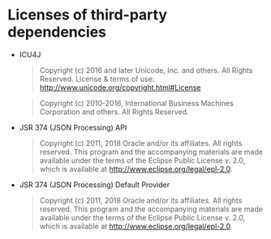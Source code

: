 # Licenses of third-party dependencies

- ICU4J
  > Copyright (c) 2016 and later Unicode, Inc. and others. All Rights Reserved.
    License & terms of use: <http://www.unicode.org/copyright.html#License>

  > Copyright (c) 2010-2016, International Business Machines Corporation and others. All Rights Reserved.

- JSR 374 (JSON Processing) API
  > Copyright (c) 2011, 2018 Oracle and/or its affiliates. All rights reserved.
    This program and the accompanying materials are made available under the
    terms of the Eclipse Public License v. 2.0, which is available at
    <http://www.eclipse.org/legal/epl-2.0>.

- JSR 374 (JSON Processing) Default Provider
  > Copyright (c) 2011, 2018 Oracle and/or its affiliates. All rights reserved.
    This program and the accompanying materials are made available under the
    terms of the Eclipse Public License v. 2.0, which is available at
    <http://www.eclipse.org/legal/epl-2.0>.
